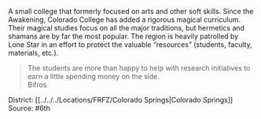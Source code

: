 A small college that formerly focused on arts and other soft skills. Since the Awakening, Colorado College has added a rigorous magical curriculum. Their magical studies focus on all the major traditions, but hermetics and shamans are by far the most popular. The region is heavily patrolled by Lone Star in an effort to protect the valuable “resources” (students, faculty, materials, etc.).  

> The students are more than happy to help with research initiatives to earn a little spending money on the side.  
> Bifros


District: [[../../../Locations/FRFZ/Colorado Springs|Colorado Springs]]
Source: #6th